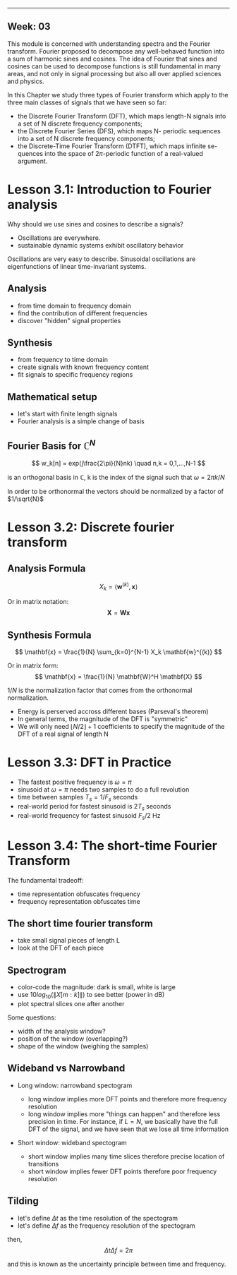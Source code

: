 ---
Week: 03
--

This module is concerned with understanding spectra and the Fourier transform. Fourier proposed to decompose any well-behaved function into a sum of harmonic sines and cosines.  The idea of Fourier that sines and cosines can be used to decompose functions is still fundamental in many areas, and not only in signal processing but also all over applied sciences and physics.

In this Chapter we study three types of Fourier transform which apply to the three main classes of signals that we have seen so far: 
* the Discrete Fourier Transform (DFT), which maps length-N signals into a set of N discrete frequency components;
* the Discrete Fourier Series (DFS), which maps N- periodic sequences
into a set of N discrete frequency components;
 * the Discrete-Time Fourier Transform (DTFT), which maps infinite se- quences into the space of $2\pi$-periodic function of a real-valued argument.

# Lesson 3.1: Introduction to Fourier analysis
Why should we use sines and cosines to describe a signals?
* Oscillations are everywhere.
* sustainable dynamic systems exhibit oscillatory behavior

Oscillations are very easy to describe.
Sinusoidal oscillations are eigenfunctions of linear time-invariant systems.
 
## Analysis

* from time domain to frequency domain
* find the contribution of different frequencies
* discover "hidden" signal properties

## Synthesis

* from frequency to time domain
* create signals with known frequency content
* fit signals to specific frequency regions

## Mathematical setup

* let's start with finite length signals
* Fourier analysis is a simple change of basis

## Fourier Basis for $\mathbb{C}^N$
$$
w_k[n] = exp(j\frac{2\pi}{N}nk) \quad n,k = 0,1,...,N-1
$$   

is an orthogonal basis in $\mathbb{C}$, k is the index of the signal such that $\omega = 2\pi k/N$

In order to be orthonormal the vectors should be normalized by a factor of $1/\sqrt{N}$

# Lesson 3.2: Discrete fourier transform
## Analysis Formula
$$
 X_k = \langle \mathbf{w}^{(k)}, \mathbf{x}\rangle
$$

Or in matrix notation:
$$
\mathbf{X} = \mathbf{W} \mathbf{x}
$$

## Synthesis Formula
$$
\mathbf{x} = \frac{1}{N} \sum_{k=0}^{N-1} X_k \mathbf{w}^{(k)}
$$

Or in matrix form:
$$
\mathbf{x} = \frac{1}{N} \mathbf{W}^H \mathbf{X}
$$

$1/N$ is the normalization factor that comes from the orthonormal normalization.

* Energy is perserved accross different bases (Parseval's theorem)
* In general terms, the magnitude of the DFT is "symmetric"
* We will only need $\lfloor N/2 \rfloor +1$ coefficients to specify the magnitude of the DFT of a real signal of length N

# Lesson 3.3: DFT in Practice
* The fastest positive frequency is $\omega = \pi$
* sinusoid at $\omega = \pi$  needs two samples to do a full revolution
* time between samples $T_s = 1/F_s$ seconds
* real-world period for fastest sinusoid is $2T_s$ seconds
* real-world frequency for fastest sinusoid $F_s/2$ Hz

# Lesson 3.4: The short-time Fourier Transform
The fundamental tradeoff:
* time representation obfuscates frequency
* frequency representation obfuscates time

## The short time fourier transform 
* take small signal pieces of length L
* look at the DFT of each piece

## Spectrogram
* color-code the magnitude: dark is small, white is large
* use $10log_{10}( \|X[m: k]\|)$ to see better (power in dB)
* plot spectral slices one after another

Some questions:
* width of the analysis window?
* position of the window (overlapping?)
* shape of the window (weighing the samples)

## Wideband vs Narrowband

* Long window: narrowband spectogram
    * long window implies more DFT points and therefore more frequency resolution
    * long window implies more "things can happen" and therefore less precision in time. For instance, if $L = N$, we basically have the full DFT of the signal, and we have seen that we lose all time information

* Short window: wideband spectogram
    * short window implies many time slices therefore precise location of transitions
    * short window implies fewer DFT points therefore poor frequency resolution

## Tilding
* let's define $\Delta t$ as the time resolution of the spectogram
* let's define $\Delta f$ as the frequency resolution of the spectogram

then,
$$\Delta t \Delta f = 2\pi$$

and this is known as the uncertainty principle between time and frequency.
